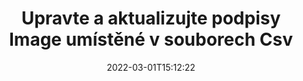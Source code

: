 ---
############################# Static ############################
layout: "auto-gen-signature"
date: 2022-03-01T15:12:22
draft: false
operation: Update
signaturetype: Image
fileformat: Csv
productName: Java
lang: cs
productCode: java
otherformats: pdf doc docx docm dot dotm dotx odt ott rtf xls xlsx xlsm xlsb csv ods ots xltx xltm ppt pptx pps ppsx odp otp potx potm pptm ppsm
breadcrumb: Put Image signature on Csv for Java

############################# Head ############################
head_title: "Aktualizujte podpisy Image umístěné v souborech Csv pomocí Java"
head_description: "Použijte jednoduchý a snadno pochopitelný kód Java pro aktualizaci podpisů Image v podepsaných dokumentech Csv."

############################# Header ############################
title: "Upravte a aktualizujte podpisy Image umístěné v souborech Csv"
description: "API pro Java poskytuje funkce pro aktualizaci podpisů Image v dokumentech Csv. Aktualizujte elektronické podpisy ve svých dokumentech Csv pomocí několika řádků kódu Java rychle a snadno."
bg_image: "https://cms.admin.containerize.com/templates/aspose/App_Themes/V3/images/bg/header1.png"
bg_overlay: false
button:
    enable: true

############################# SubMenu ############################
submenu:
    enable: true

    left:
        img_alt: "GroupDocs.Signature for Java"
        image: "https://cms.admin.containerize.com/templates/groupdocs/images/product-logos/90x90-noborder/groupdocs-signature-java.png"
        product: "GroupDocs.Signature"
        platform: "Java"



############################# About ############################
about:
    enable: true
    title: "Přečtěte si o funkcích API služby GroupDocs.Signature for Java"
    content: |
        Funkce API [GroupDocs.Signature for Java](https://products.groupdocs.com/signature/java/) obsahuje široký výběr prostředků pro zpracování dokumentů ve formátech poptávky pomocí elektronických podpisů. Je podporováno široké spektrum elektronických podpisů, jako jsou texty, obrázky, digitální certifikáty, čárové kódy, QR kódy, razítka nebo metadata. Zákazníci mohou přidávat, odstraňovat, upravovat, ověřovat nebo prohledávat digitální podpisy v souborech PDF, dokumentech MS Word, sešitech MS Excel, prezentacích MS PowerPoint, souborech Adobe Photoshop a různých formátech obrázků. K dispozici je řada užitečných funkcí a nastavení.
    

############################# Steps ############################
steps:
    enable: true
    title_left: "Jak změnit podpisy Image ve vašem dokumentu Csv"
    content_left: |
        [GroupDocs.Signature for Java](https://products.groupdocs.com/signature/java/) obsahuje užitečné funkce, jako je aktualizace podpisů Image umístěných v dokumentech Csv. Umožňuje měnit vlastnosti podpisů bez dalšího kódu.
        
        * Začněte tím, že vytvoříte objekt Signature, který bude předán jako cesta parametru konstruktoru k dokumentu, který má být aktualizován.
        * Poté vytvořte instanci příslušného konkrétního objektu podpisu a nastavte jeho identifikátor a vlastnosti, které je třeba změnit.
        * Nakonec zavolejte metodu Signature's Update předáním konkrétního objektu podpisu.
        * Zpracujte aktualizaci výsledků k vašemu upozornění.

    title_right: "Požadavky na systém"
    content_right: |
        GroupDocs.Signature for Java jsou podporovány na všech hlavních platformách a operačních systémech. Před spuštěním níže uvedeného kódu se prosím ujistěte, že máte ve svém systému nainstalovány následující předpoklady.

        * Operační systémy: Microsoft Windows, Linux, MacOS
        * Vývojová prostředí: NetBeans, Intellij IDEA, Eclipse, etc.
        * Java runtime: J2SE 6.0 and above
        * Stáhněte si nejnovější verzi GroupDocs.Signature for Java z [Maven](https://repository.groupdocs.com/webapp/#/artifacts/browse/tree/General/repo/com/groupdocs/groupdocs-signature)
         
    code: |
        ```java    
                
        // Set up input Csv file
        String filePath = "input.csv";
        // Set up output file
        String outputFilePath = "output.csv";

        // Instantiate Signature for input file
        Signature signature = new Signature(filePath);

        // Id of signature which is supposed to be updated
        // such Id might be got as a result of search operation
        String id = "ff988ab1-7403-4c8d-8db7-f2a56b9f8530";

        // provide signature features to update
        // set up particular signature id
        ImageSignature signatureToUpdate = new ImageSignature(id);

        // specify signature width
        signatureToUpdate.setWidth(170);
        // specify signature height
        signatureToUpdate.setHeight(250);
        // set left position
        signatureToUpdate.setLeft(10);
        // set top position
        signatureToUpdate.setTop(10);

        // update signature
        Boolean updateResult = signature.update(outputFilePath, signatureToUpdate);

        // process updation result
        if (updateResult)
        {
                System.out.println("Signature was updated successfully!");
        }
        ```

############################# Demos ############################
demos:
    enable: true
    title: "Aktualizace podpisů Image na stránkách dokumentu - Živá ukázka"
    content: |
       Upravte různé elektronické podpisy dokumentu Csv právě teď na webu [GroupDocs.Signature App](https://products.groupdocs.app/signature/family).          

############################# More Formats ############################
more_formats:
    enable: true
    title: "Aktualizujte různé podpisy Image prostřednictvím Java"
    content: |
        "Úpravy digitálních podpisů, které jsou umístěny v různých formátech dokumentů. Aktualizujte data podpisů bez dalšího kódu."
    format: 
       
       
back_to_top:
    enable: true
---